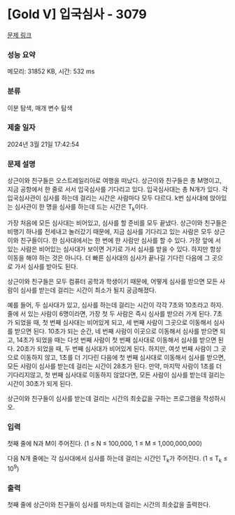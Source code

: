 # [Gold V] 입국심사 - 3079 

[문제 링크](https://www.acmicpc.net/problem/3079) 

### 성능 요약

메모리: 31852 KB, 시간: 532 ms

### 분류

이분 탐색, 매개 변수 탐색

### 제출 일자

2024년 3월 21일 17:42:54

### 문제 설명

<p>상근이와 친구들은 오스트레일리아로 여행을 떠났다. 상근이와 친구들은 총 M명이고, 지금 공항에서 한 줄로 서서 입국심사를 기다리고 있다. 입국심사대는 총 N개가 있다. 각 입국심사관이 심사를 하는데 걸리는 시간은 사람마다 모두 다르다. k번 심사대에 앉아있는 심사관이 한 명을 심사를 하는데 드는 시간은 T<sub>k</sub>이다.</p>

<p>가장 처음에 모든 심사대는 비어있고, 심사를 할 준비를 모두 끝냈다. 상근이와 친구들은 비행기 하나를 전세내고 놀러갔기 때문에, 지금 심사를 기다리고 있는 사람은 모두 상근이와 친구들이다. 한 심사대에서는 한 번에 한 사람만 심사를 할 수 있다. 가장 앞에 서 있는 사람은 비어있는 심사대가 보이면 거기로 가서 심사를 받을 수 있다. 하지만 항상 이동을 해야 하는 것은 아니다. 더 빠른 심사대의 심사가 끝나길 기다린 다음에 그 곳으로 가서 심사를 받아도 된다.</p>

<p>상근이와 친구들은 모두 컴퓨터 공학과 학생이기 때문에, 어떻게 심사를 받으면 모든 사람이 심사를 받는데 걸리는 시간이 최소가 될지 궁금해졌다.</p>

<p>예를 들어, 두 심사대가 있고, 심사를 하는데 걸리는 시간이 각각 7초와 10초라고 하자. 줄에 서 있는 사람이 6명이라면, 가장 첫 두 사람은 즉시 심사를 받으러 가게 된다. 7초가 되었을 때, 첫 번째 심사대는 비어있게 되고, 세 번째 사람이 그곳으로 이동해서 심사를 받으면 된다. 10초가 되는 순간, 네 번째 사람이 이곳으로 이동해서 심사를 받으면 되고, 14초가 되었을 때는 다섯 번째 사람이 첫 번째 심사대로 이동해서 심사를 받으면 된다. 20초가 되었을 때, 두 번째 심사대가 비어있게 된다. 하지만, 여섯 번째 사람이 그 곳으로 이동하지 않고, 1초를 더 기다린 다음에 첫 번째 심사대로 이동해서 심사를 받으면, 모든 사람이 심사를 받는데 걸리는 시간이 28초가 된다. 만약, 마지막 사람이 1초를 더 기다리지않고, 첫 번째 심사대로 이동하지 않았다면, 모든 사람이 심사를 받는데 걸리는 시간이 30초가 되게 된다.</p>

<p>상근이와 친구들이 심사를 받는데 걸리는 시간의 최솟값을 구하는 프로그램을 작성하시오.</p>

### 입력 

 <p>첫째 줄에 N과 M이 주어진다. (1 ≤ N ≤ 100,000, 1 ≤ M ≤ 1,000,000,000)</p>

<p>다음 N개 줄에는 각 심사대에서 심사를 하는데 걸리는 시간인 T<sub>k</sub>가 주어진다. (1 ≤ T<sub>k</sub> ≤ 10<sup>9</sup>)</p>

### 출력 

 <p>첫째 줄에 상근이와 친구들이 심사를 마치는데 걸리는 시간의 최솟값을 출력한다. </p>

